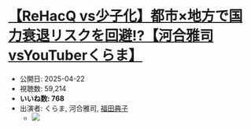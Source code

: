 # [【ReHacQ vs少子化】都市×地方で国力衰退リスクを回避!?【河合雅司vsYouTuberくらま】](https://www.youtube.com/watch?v=uk3W4OR2KWM)
-   公開日: 2025-04-22
-   視聴数: 59,214
-   **いいね数: 768**
-   出演者: くらま, 河合雅司, [福田典子](/rehacq_fan/people/福田典子 "wikilink")
    - [![](https://img.youtube.com/vi/uk3W4OR2KWM/hqdefault.jpg)](https://www.youtube.com/watch?v=uk3W4OR2KWM)

